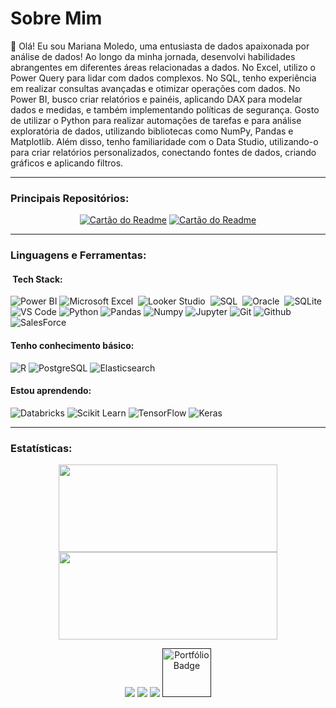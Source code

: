 # Sobre Mim

👋 Olá! Eu sou Mariana Moledo, uma entusiasta de dados apaixonada por análise de dados! Ao longo da minha jornada, desenvolvi habilidades abrangentes em diferentes áreas relacionadas a dados. No Excel, utilizo o Power Query para lidar com dados complexos. No SQL, tenho experiência em realizar consultas avançadas e otimizar operações com dados. No Power BI, busco criar relatórios e painéis, aplicando DAX para modelar dados e medidas, e também implementando políticas de segurança. Gosto de utilizar o Python para realizar automações de tarefas e para análise exploratória de dados, utilizando bibliotecas como NumPy, Pandas e Matplotlib. Além disso, tenho familiaridade com o Data Studio, utilizando-o para criar relatórios personalizados, conectando fontes de dados, criando gráficos e aplicando filtros.

---
### **Principais Repositórios:**

<div id="header" align="center">
 
[![Cartão do Readme](https://github-readme-stats.vercel.app/api/pin/?username=marianamoledo&repo=Portifolio_Power_BI_SQL&title_color=fff&icon_color=f9f9f9&bg_color=151515)](https://github.com/marianamoledo/Portifolio_Power_BI_SQL)
[![Cartão do Readme](https://github-readme-stats.vercel.app/api/pin/?username=marianamoledo&repo=tcc_mba_cd&title_color=fff&icon_color=f9f9f9&bg_color=151515)](https://github.com/marianamoledo/tcc_mba_cd)

</div>

---
### **Linguagens e Ferramentas:**

 #### &nbsp;Tech Stack:
 ![Power BI](https://img.shields.io/badge/-Power%20BI-black?style=flat-square&logo=Power-BI)
 ![Microsoft Excel](https://img.shields.io/badge/Microsoft_Excel-black?style=flat&logo=microsoft-excel&logoColor=white)&nbsp;
 ![Looker Studio](https://img.shields.io/badge/-DataStudio-black?style=flat&logo=GoogleDataStudio)&nbsp;
 ![SQL](https://img.shields.io/badge/-SQLServer-black?style=flat&logo=MicrosoftSQLServer)&nbsp;
 ![Oracle](https://img.shields.io/badge/-Oracle-black?style=flat&logo=Oracle)&nbsp;
 ![SQLite](https://img.shields.io/badge/sqlite-black?style=flat&logo=sqlite&logoColor=white)
 ![VS Code](https://img.shields.io/badge/-VS%20Code-black?style=flat-squareflat-square&logo=visual-studio-code)
 ![Python](https://img.shields.io/badge/-Python-black?style=flat-square&logo=Python)
 ![Pandas](https://img.shields.io/badge/-Pandas-black?style=flat-squareflat-square&logo=Pandas)
 ![Numpy](https://img.shields.io/badge/-Numpy-black?style=flat-squareflat-square&logo=Numpy)
 ![Jupyter](https://img.shields.io/badge/-Jupyter-black?style=flat-squareflat-square&logo=Jupyter)
 ![Git](https://img.shields.io/badge/-Git-black?style=flat-square&logo=Git)
 ![Github](https://img.shields.io/badge/-Github-black?style=flat-squareflat-square&logo=Github)
 ![SalesForce](https://img.shields.io/badge/SalesForce-black?style=flat&logo=salesforce&logoColor=white)
 
 
 #### Tenho conhecimento básico:

 ![R](https://img.shields.io/badge/-R-black?style=flat-square&logo=R)
 ![PostgreSQL](https://img.shields.io/badge/-PostgreSQL-black?style=flat-square&logo=PostgreSQL)
 ![Elasticsearch](https://img.shields.io/badge/Elasticsearch-black?style=flat-square&logo=Elasticsearch)
 
 ####  Estou aprendendo:
 
 ![Databricks](https://img.shields.io/badge/-Databricks-black?style=flat-square&logo=Databricks)
 ![Scikit Learn](https://img.shields.io/badge/-Scikit%20Learn-black?style=flat-square&logo=scikit-learn)
 ![TensorFlow](https://img.shields.io/badge/TensorFlow-black?style=flat&logo=TensorFlow&logoColor=white)
 ![Keras](https://img.shields.io/badge/Keras-black?style=flat&logo=Keras&logoColor=white)

---

### **Estatísticas:**
<div id="header" align="center">

<img width="350px" height="140em" src="https://github-readme-stats.vercel.app/api/top-langs/?username=marianamoledo&hide=html&layout=compact&theme=tokyonight" /></td> <a href="https://github.com/marianamoledo/"> <img width="350px" height="140em" src="https://github-readme-stats.vercel.app/api?username=marianamoledo&show_icons=true&layout=compact&theme=tokyonight&include_commits=true"/>
</a>

<div id="header" align="center">
  <a href="https://www.linkedin.com/in/mariana-moledo-moreira/" target="_blank"><img src="https://img.shields.io/badge/-LinkedIn-%230077B5?style=for-the-badge&logo=linkedin&logoColor=white" target="_blank"></a> 
  <a href = "mailto:marianamoledomoreira@gmail.com"><img src="https://img.shields.io/badge/-Gmail-%23333?style=for-the-badge&logo=gmail&logoColor=white" target="_blank"></a>
   <a href="https://www.instagram.com/marianamoledo" target="_blank"><img src="https://img.shields.io/badge/-Instagram-%23E4405F?style=for-the-badge&logo=instagram&logoColor=white" target="_blank"></a>
   <a href="" target="_blank">
  <img src="https://img.shields.io/badge/-Portfolio-blue?style=flat-square&logo=Portfolio&logoColor=white" alt="Portfólio Badge" width="78">
</a>
